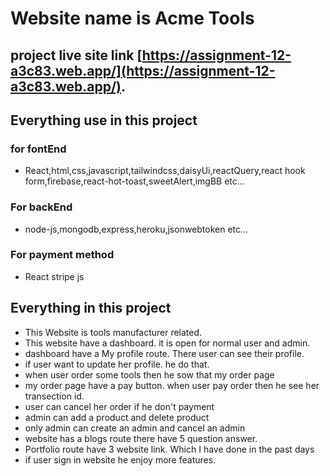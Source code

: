 # Website name is Acme Tools

## project live site link [https://assignment-12-a3c83.web.app/](https://assignment-12-a3c83.web.app/).

## Everything use in this project

### for fontEnd

- React,html,css,javascript,tailwindcss,daisyUi,reactQuery,react hook form,firebase,react-hot-toast,sweetAlert,imgBB etc...

### For backEnd

- node-js,mongodb,express,heroku,jsonwebtoken etc...

### For payment method

- React stripe js

## Everything in this project

- This Website is tools manufacturer related.
- This website have a dashboard. it is open for normal user and admin.
- dashboard have a My profile route. There user can see their profile.
- if user want to update her profile. he do that.
- when user order some tools then he sow that my order page
- my order page have a pay button. when user pay order then he see her transection id.
- user can cancel her order if he don't payment
- admin can add a product and delete product
- only admin can create an admin and cancel an admin
- website has a blogs route there have 5 question answer.
- Portfolio route have 3 website link. Which I have done in the past days
- if user sign in website he enjoy more features.
